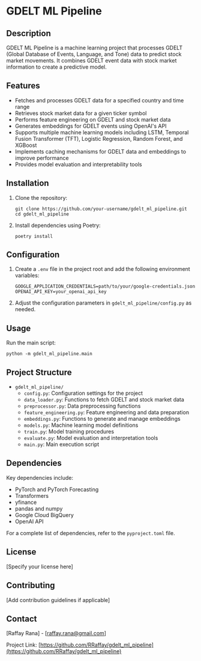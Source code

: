 # GDELT ML Pipeline

## Description

GDELT ML Pipeline is a machine learning project that processes GDELT (Global Database of Events, Language, and Tone) data to predict stock market movements. It combines GDELT event data with stock market information to create a predictive model.

## Features

- Fetches and processes GDELT data for a specified country and time range
- Retrieves stock market data for a given ticker symbol
- Performs feature engineering on GDELT and stock market data
- Generates embeddings for GDELT events using OpenAI's API
- Supports multiple machine learning models including LSTM, Temporal Fusion Transformer (TFT), Logistic Regression, Random Forest, and XGBoost
- Implements caching mechanisms for GDELT data and embeddings to improve performance
- Provides model evaluation and interpretability tools

## Installation

1. Clone the repository:
   ```
   git clone https://github.com/your-username/gdelt_ml_pipeline.git
   cd gdelt_ml_pipeline
   ```

2. Install dependencies using Poetry:
   ```
   poetry install
   ```

## Configuration

1. Create a `.env` file in the project root and add the following environment variables:
   ```
   GOOGLE_APPLICATION_CREDENTIALS=path/to/your/google-credentials.json
   OPENAI_API_KEY=your_openai_api_key
   ```

2. Adjust the configuration parameters in `gdelt_ml_pipeline/config.py` as needed.

## Usage

Run the main script:

```
python -m gdelt_ml_pipeline.main
```

## Project Structure

- `gdelt_ml_pipeline/`
  - `config.py`: Configuration settings for the project
  - `data_loader.py`: Functions to fetch GDELT and stock market data
  - `preprocessor.py`: Data preprocessing functions
  - `feature_engineering.py`: Feature engineering and data preparation
  - `embeddings.py`: Functions to generate and manage embeddings
  - `models.py`: Machine learning model definitions
  - `train.py`: Model training procedures
  - `evaluate.py`: Model evaluation and interpretation tools
  - `main.py`: Main execution script

## Dependencies

Key dependencies include:
- PyTorch and PyTorch Forecasting
- Transformers
- yfinance
- pandas and numpy
- Google Cloud BigQuery
- OpenAI API

For a complete list of dependencies, refer to the `pyproject.toml` file.

## License

[Specify your license here]

## Contributing

[Add contribution guidelines if applicable]

## Contact

[Raffay Rana] - [raffay.rana@gmail.com]

Project Link: [https://github.com/RRaffay/gdelt_ml_pipeline](https://github.com/RRaffay/gdelt_ml_pipeline)
